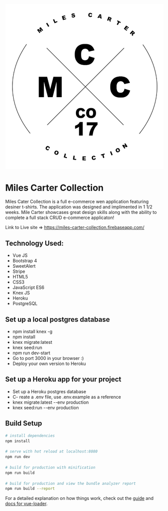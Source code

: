 ![miles-carter-collection](/capstone/client/apparel/src/assets/MCCLogo-01.png)
# Miles Carter Collection
Miles Cater Collection is a full e-commerce wen application featuring desiner t-shirts. The application was designed and implimented in 1 1/2 weeks. Mile Carter showcases great design skills along with the ability to complete a full stack CRUD e-commerce applicaton!

Link to Live site => https://miles-carter-collection.firebaseapp.com/

## Technology Used:
- Vue JS
- Bootstrap 4
- SweetAlert
- Stripe
- HTML5
- CSS3
- JavaScript ES6
- Knex JS
- Heroku
- PostgreSQL

## Set up a local postgres database 
- npm install knex -g
- npm install
- knex migrate:latest
- knex seed:run
- npm run dev-start
- Go to port 3000 in your browser :)
- Deploy your own version to Heroku

## Set up a Heroku app for your project
- Set up a Heroku postgres database
- C- reate a .env file, use .env.example as a reference
- knex migrate:latest --env production
- knex seed:run --env production

## Build Setup

``` bash
# install dependencies
npm install

# serve with hot reload at localhost:8080
npm run dev

# build for production with minification
npm run build

# build for production and view the bundle analyzer report
npm run build --report
```

For a detailed explanation on how things work, check out the [guide](http://vuejs-templates.github.io/webpack/) and [docs for vue-loader](http://vuejs.github.io/vue-loader).
